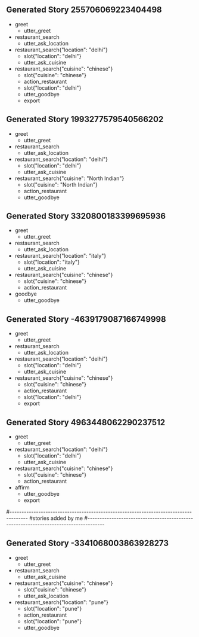 ## Generated Story 255706069223404498
* greet
    - utter_greet
* restaurant_search
    - utter_ask_location
* restaurant_search{"location": "delhi"}
    - slot{"location": "delhi"}
    - utter_ask_cuisine
* restaurant_search{"cuisine": "chinese"}
    - slot{"cuisine": "chinese"}
    - action_restaurant
    - slot{"location": "delhi"}
    - utter_goodbye
    - export

## Generated Story 1993277579540566202
* greet
    - utter_greet
* restaurant_search
    - utter_ask_location
* restaurant_search{"location": "delhi"}
    - slot{"location": "delhi"}
    - utter_ask_cuisine
* restaurant_search{"cuisine": "North Indian"}
    - slot{"cuisine": "North Indian"}
    - action_restaurant
    - utter_goodbye

## Generated Story 3320800183399695936
* greet
    - utter_greet
* restaurant_search
    - utter_ask_location
* restaurant_search{"location": "italy"}
    - slot{"location": "italy"}
	- utter_ask_cuisine
* restaurant_search{"cuisine": "chinese"}
    - slot{"cuisine": "chinese"}
    - action_restaurant
* goodbye
    - utter_goodbye

## Generated Story -4639179087166749998
* greet
    - utter_greet
* restaurant_search
    - utter_ask_location
* restaurant_search{"location": "delhi"}
    - slot{"location": "delhi"}
    - utter_ask_cuisine
* restaurant_search{"cuisine": "chinese"}
    - slot{"cuisine": "chinese"}
    - action_restaurant
    - slot{"location": "delhi"}
    - export


## Generated Story 4963448062290237512
* greet
    - utter_greet
* restaurant_search{"location": "delhi"}
    - slot{"location": "delhi"}
    - utter_ask_cuisine
* restaurant_search{"cuisine": "chinese"}
    - slot{"cuisine": "chinese"}
    - action_restaurant
* affirm
    - utter_goodbye
    - export

#-------------------------------------------------------------------------------------
#stories added by me
#-------------------------------------------------------------------------------------
## Generated Story -3341068003863928273
* greet
    - utter_greet
* restaurant_search
    - utter_ask_cuisine
* restaurant_search{"cuisine": "chinese"}
    - slot{"cuisine": "chinese"}
    - utter_ask_location
* restaurant_search{"location": "pune"}
    - slot{"location": "pune"}
    - action_restaurant
    - slot{"location": "pune"}
    - utter_goodbye